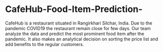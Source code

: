 # CafeHub-Food-Item-Prediction-
CafeHub is a restaurant situated in Rangirkhari Silchar, India. Due to the pandemic COVID19 the restaurant remain close for few days. Our team analyze the data and predict the most prominent food item after the pandemic. It also makes an analytical decision on sorting the price list and add benefits to the regular customers. 
